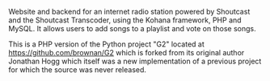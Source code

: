 Website and backend for an internet radio station powered by Shoutcast and the Shoutcast Transcoder, using the Kohana framework, PHP and MySQL.
It allows users to add songs to a playlist and vote on those songs.

This is a PHP version of the Python project "G2" located at https://github.com/brownan/G2 which is forked from its original author Jonathan Hogg which itself was a new implementation of a previous project for which the source was never released.